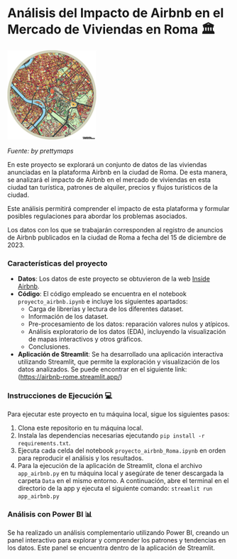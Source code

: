 # Análisis del Impacto de Airbnb en el Mercado de Viviendas en Roma 🏛️

![Logo](Rome_prettymaps.png)

*Fuente: by prettymaps*

En este proyecto se explorará un conjunto de datos de las viviendas anunciadas en la plataforma Airbnb en la ciudad de Roma. De esta manera, se analizará el impacto de Airbnb en el mercado de viviendas en esta ciudad tan turística, patrones de alquiler, precios y flujos turísticos de la ciudad.

Este análisis permitirá comprender el impacto de esta plataforma y formular posibles regulaciones para abordar los problemas asociados.

Los datos con los que se trabajarán corresponden al registro de anuncios de Airbnb publicados en la ciudad de Roma a fecha del 15 de diciembre de 2023. 

### Características del proyecto

- **Datos**: Los datos de este proyecto se obtuvieron de la web [Inside Airbnb](https://insideairbnb.com/get-the-data/).
- **Código**: El código empleado se encuentra en el notebook ``proyecto_airbnb.ipynb`` e incluye los siguientes apartados:
    - Carga de librerías y lectura de los diferentes dataset.
    - Información de los dataset.
    - Pre-procesamiento de los datos: reparación valores nulos y atípicos.
    - Análisis exploratorio de los datos (EDA), incluyendo la visualización de mapas interactivos y otros gráficos.
    - Conclusiones.
- **Aplicación de Streamlit**: Se ha desarrollado una aplicación interactiva utilizando Streamlit, que permite la exploración y visualización de los datos analizados. Se puede encontrar en el siguiente link: (https://airbnb-rome.streamlit.app/)

### Instrucciones de Ejecución 💻

Para ejecutar este proyecto en tu máquina local, sigue los siguientes pasos:

1. Clona este repositorio en tu máquina local.
2. Instala las dependencias necesarias ejecutando ``pip install -r requirements.txt``.
3. Ejecuta cada celda del notebook ``proyecto_airbnb_Roma.ipynb`` en orden para reproducir el análisis y los resultados.
4. Para la ejecución de la aplicación de Streamlit, clona el archivo ``app_airbnb.py`` en tu máquina local y asegúrate de tener descargada la carpeta ``Data`` en el mismo entorno. A continuación, abre el terminal en el directorio de la app y ejecuta el siguiente comando: ``streamlit run app_airbnb.py``

### Análisis con Power BI 📊

Se ha realizado un análisis complementario utilizando Power BI, creando un panel interactivo para explorar y comprender los patrones y tendencias en los datos.
Este panel se encuentra dentro de la aplicación de Streamlit. 
